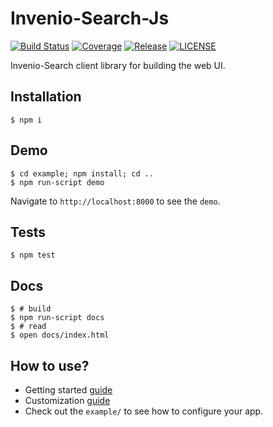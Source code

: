 Invenio-Search-Js
=================

[![Build Status](https://img.shields.io/travis/inveniosoftware/invenio-search-js.svg)](https://travis-ci.org/inveniosoftware/invenio-search-js)
[![Coverage](https://img.shields.io/coveralls/inveniosoftware/invenio-search-js.svg)](https://coveralls.io/r/inveniosoftware/invenio-search-js)
[![Release](https://img.shields.io/github/tag/inveniosoftware/invenio-search-js.svg)](https://github.com/inveniosoftware/invenio-search-js/releases)
[![LICENSE](https://img.shields.io/github/license/inveniosoftware/invenio-search-js.svg)](https://github.com/inveniosoftware/invenio-search-js/blob/master/LICENSE)

Invenio-Search client library for building the web UI.

Installation
------------

    $ npm i

Demo
----

    $ cd example; npm install; cd ..
    $ npm run-script demo

Navigate to `http://localhost:8000` to see the `demo`.

Tests
-----

    $ npm test

Docs
----

    $ # build
    $ npm run-script docs
    $ # read
    $ open docs/index.html

How to use?
-----------

* Getting started [guide](http://inveniosoftware.github.io/invenio-search-js/tutorial-1_started.html)
* Customization [guide](http://inveniosoftware.github.io/invenio-search-js/tutorial-2_customize.html)
* Check out the `example/` to see how to configure your app.
